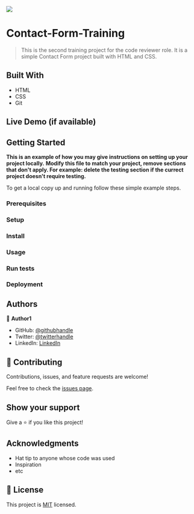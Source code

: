 ![](https://img.shields.io/badge/Microverse-blueviolet)

# Contact-Form-Training

> This is the second training project for the code reviewer role. It is a simple Contact Form project built with HTML and CSS.


## Built With

- HTML
- CSS
- Git
  

## Live Demo (if available)


## Getting Started

**This is an example of how you may give instructions on setting up your project locally.**
**Modify this file to match your project, remove sections that don't apply. For example: delete the testing section if the currect project doesn't require testing.**


To get a local copy up and running follow these simple example steps.

### Prerequisites

### Setup

### Install

### Usage

### Run tests

### Deployment



## Authors

👤 **Author1**

- GitHub: [@githubhandle](https://github.com/1GORDON)
- Twitter: [@twitterhandle](https://twitter.com/TinyefuzaG)
- LinkedIn: [LinkedIn](https://www.linkedin.com/in/tinyefuza-gordon/)

## 🤝 Contributing

Contributions, issues, and feature requests are welcome!

Feel free to check the [issues page](../../issues/).

## Show your support

Give a ⭐️ if you like this project!

## Acknowledgments

- Hat tip to anyone whose code was used
- Inspiration
- etc

## 📝 License

This project is [MIT](./MIT.md) licensed.
